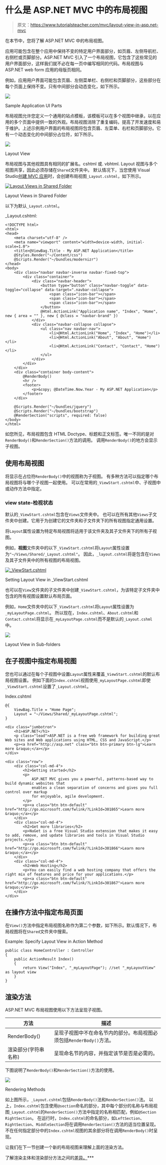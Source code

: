 # 什么是 ASP.NET MVC 中的布局视图

> 原文：<https://www.tutorialsteacher.com/mvc/layout-view-in-asp.net-mvc>

在本节中，您将了解 ASP.NET MVC 中的布局视图。

应用可能包含在整个应用中保持不变的特定用户界面部分，如页眉、左侧导航栏、右侧栏或页脚部分。ASP.NET MVC 引入了一个布局视图，它包含了这些常见的用户界面部分，这样我们就不必在每一页中编写相同的代码。布局视图与 ASP.NET web form 应用的母版页相同。

例如，应用用户界面可能包含页眉、左侧菜单栏、右侧栏和页脚部分，这些部分在每个页面上保持不变。只有中间部分会动态变化，如下所示。

[![](img/5cc48145e2ce4edf97c432bc0e14702a.png)](../../Content/images/mvc/layout-view-1.png)

Sample Application UI Parts



布局视图允许您定义一个通用的站点模板，该模板可以在多个视图中继承，以在应用的多个页面中提供一致的外观。布局视图消除了重复编码，提高了开发速度和易于维护。上述示例用户界面的布局视图将包含页眉、左菜单、右栏和页脚部分。它有一个动态变化的中间部分占位符，如下所示。

[![](img/e379d70e4bbdcc19afbd2945a9db0c31.png)](../../Content/images/mvc/layout-view-2.png)

Layout View



布局视图与其他视图具有相同的扩展名。cshtml 或. vbhtml. Layout 视图与多个视图共享，因此必须存储在`Shared`文件夹中。 默认情况下，当您使用 Visual Studio[创建 MVC 应用](/mvc/create-first-asp.net-mvc-application)时，会创建布局视图`_Layout.cshtml`，如下所示。

[![Layout Views in Shared Folder](img/2ab341b0be4a043c0d18ce21ee3e5e2a.png)](../../Content/images/mvc/layout-view-3.png)

Layout Views in Shared Folder



以下为默认`_Layout.cshtml`。

_Layout.cshtml: 

```
<!DOCTYPE html>
<html>
<head>
    <meta charset="utf-8" />
    <meta name="viewport" content="width=device-width, initial-scale=1.0">
    <title>@ViewBag.Title - My ASP.NET Application</title>
    @Styles.Render("~/Content/css")
    @Scripts.Render("~/bundles/modernizr")
</head>
<body>
    <div class="navbar navbar-inverse navbar-fixed-top">
        <div class="container">
            <div class="navbar-header">
                <button type="button" class="navbar-toggle" data-toggle="collapse" data-target=".navbar-collapse">
                    <span class="icon-bar"></span>
                    <span class="icon-bar"></span>
                    <span class="icon-bar"></span>
                </button>
                @Html.ActionLink("Application name", "Index", "Home", new { area = "" }, new { @class = "navbar-brand" })
            </div>
            <div class="navbar-collapse collapse">
                <ul class="nav navbar-nav">
                    <li>@Html.ActionLink("Home", "Index", "Home")</li>
                    <li>@Html.ActionLink("About", "About", "Home")</li>
                    <li>@Html.ActionLink("Contact", "Contact", "Home")</li>
                </ul>
            </div>
        </div>
    </div>
    <div class="container body-content">
        @RenderBody()
        <hr />
        <footer>
            <p>&copy; @DateTime.Now.Year - My ASP.NET Application</p>
        </footer>
    </div>

    @Scripts.Render("~/bundles/jquery")
    @Scripts.Render("~/bundles/bootstrap")
    @RenderSection("scripts", required: false)
</body>
</html> 
```

如您所见，布局视图包含 HTML Doctype、标题和正文标签。唯一不同的是对`RenderBody()`和`RenderSection()`方法的调用。 调用`RenderBody()`的地方会显示子视图。

## 使用布局视图

将显示在占位符`RenderBody()`中的视图称为子视图。 有多种方法可以指定哪个布局视图将与哪个子视图一起使用。 可以在常用的`_ViewStart.cshtml`中、子视图中或动作方法中指定。

### view state-检视状态

默认的`_ViewStart.cshtml`包含在`Views`文件夹中。 也可以在所有其他`Views`子文件夹中创建。它用于为创建它的文件夹和子文件夹下的所有视图指定通用设置。

将`Layout`属性设置为特定布局视图将适用于该文件夹及其子文件夹下的所有子视图。

例如，**视图**文件夹中的以下`_ViewStart.cshtml`将`Layout`属性设置为`"~/Views/Shared/_Layout.cshtml"`。 因此，`_layout.cshtml`将是包含在`Views`及其子文件夹中的所有视图的布局视图。

[![_ViewStart.cshtml](img/287ba689a4963324bc04c11cbc7a4e60.png)](../../Content/images/mvc/viewstart.png)

Setting Layout View in _ViewStart.cshtml



也可以在`View`文件夹的子文件夹中创建`_ViewStart.cshtml`，为该特定子文件夹中包含的所有视图设置默认布局页面。

例如，`Home`文件夹中的以下`_ViewStart.cshtml`将`Layout`属性设置为`_myLayoutPage.cshtml`。 所以现在，`Index.cshtml`、`About.cshtml`和`Contact.cshtml`将显示在`_myLayoutPage.cshtml`而不是默认的`_Layout.cshml`中。

[![](img/50705f20351ddbc1642a9310a472ca1a.png)](../../Content/images/mvc/viewstart-home.png)

Layout View in Sub-folders



## 在子视图中指定布局视图

您也可以通过在每个子视图中设置`Layout`属性来覆盖`_ViewStart.cshtml`的默认布局视图设置。 例如下面的`Index.cshtml`视图使用`_myLayoutPage.cshtml`即使`_ViewStart.cshtml`设置了`_Layout.cshtml`。

Index.cshtml 

```
@{
    ViewBag.Title = "Home Page";
    Layout = "~/Views/Shared/_myLayoutPage.cshtml";
}

<div class="jumbotron">
    <h1>ASP.NET</h1>
    <p class="lead">ASP.NET is a free web framework for building great Web sites and Web applications using HTML, CSS and JavaScript.</p>
    <p><a href="http://asp.net" class="btn btn-primary btn-lg">Learn more &raquo;</a></p>
</div>

<div class="row">
    <div class="col-md-4">
        <h2>Getting started</h2>
        <p>
            ASP.NET MVC gives you a powerful, patterns-based way to build dynamic websites that
            enables a clean separation of concerns and gives you full control over markup
            for enjoyable, agile development.
        </p>
        <p><a class="btn btn-default" href="http://go.microsoft.com/fwlink/?LinkId=301865">Learn more &raquo;</a></p>
    </div>
    <div class="col-md-4">
        <h2>Get more libraries</h2>
        <p>NuGet is a free Visual Studio extension that makes it easy to add, remove, and update libraries and tools in Visual Studio projects.</p>
        <p><a class="btn btn-default" href="http://go.microsoft.com/fwlink/?LinkId=301866">Learn more &raquo;</a></p>
    </div>
    <div class="col-md-4">
        <h2>Web Hosting</h2>
        <p>You can easily find a web hosting company that offers the right mix of features and price for your applications.</p>
        <p><a class="btn btn-default" href="http://go.microsoft.com/fwlink/?LinkId=301867">Learn more &raquo;</a></p>
    </div>
</div> 
```

## 在操作方法中指定布局页面

在`View()`方法中指定布局视图名称作为第二个参数，如下所示。默认情况下，布局视图将在`Shared`文件夹中搜索。

Example: Specify Layout View in Action Method 

```
public class HomeController : Controller
{
    public ActionResult Index()
    {
        return View("Index", "_myLayoutPage"); //set "_myLayoutView" as layout view
    }
} 
```

## 渲染方法

ASP.NET MVC 布局视图使用以下方法呈现子视图。

| 方法 | 描述 |
| --- | --- |
| RenderBody() | 呈现子视图中不在命名节内的部分。布局视图必须包括`RenderBody()`方法。 |
| 渲染部分(字符串名称) | 呈现命名节的内容，并指定该节是否是必需的。 |

下图说明了`RenderBody()`和`RenderSection()`方法的使用。

[![](img/f9aecb69769d095dc1754a9ea5678aea.png)](../../Content/images/mvc/layout-view-rendering.png)

Rendering Methods



如上图所示，`_Layout.cshtml`包括`RenderBody()`法和`RenderSection()`法。 以上，`Index.cshtml`包含使用`@section`命名的部分，其中每个部分的名称与布局视图`_Layout.cshtml`的`RenderSection()`方法中指定的名称相匹配，例如`@Section RightSection`。 在运行时，`Index.cshtml`的命名部分，如`LeftSection`、`RightSection`、`MiddleSection`将在调用`RenderSection()`方法的适当位置呈现。 不在任何指定部分中的`Index.cshtml`视图的其余部分将在调用`RenderBody()`时呈现。

让我们在下一节创建一个新的布局视图来理解上面的渲染方法。

了解渲染主体和渲染部分方法之间的[差异。](/articles/difference-between-renderbody-and-rendersection-mvc)***